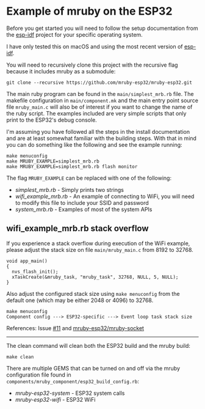 # Example of mruby on the ESP32

Before you get started you will need to follow the setup documentation from
the [esp-idf](https://github.com/espressif/esp-idf/tree/master/docs) project
for your specific operating system.

I have only tested this on macOS and using the most recent version of
[esp-idf](https://github.com/espressif/esp-idf/tree/abecab7525e7edb1fde16ab5d8cf7b368b1d332c).

You will need to recursively clone this project with the recursive flag
because it includes mruby as a submodule:

```
git clone --recursive https://github.com/mruby-esp32/mruby-esp32.git
```

The main ruby program can be found in the `main/simplest_mrb.rb` file. The
makefile configuration in `main/component.mk` and the main entry point source
file `mruby_main.c` will also be of interest if you want to change the name of
the ruby script. The examples included are very simple scripts that only print
to the ESP32's debug console.

I'm assuming you have followed all the steps in the install documentation and
are at least somewhat familiar with the building steps. With that in mind you
can do something like the following and see the example running:

```
make menuconfig
make MRUBY_EXAMPLE=simplest_mrb.rb
make MRUBY_EXAMPLE=simplest_mrb.rb flash monitor
```

The flag `MRUBY_EXAMPLE` can be replaced with one of the following:

  * _simplest_mrb.rb_ - Simply prints two strings
  * _wifi_example_mrb.rb_ - An example of connecting to WiFi, you will need to
    modify this file to include your SSID and password
  * _system_mrb.rb_ - Examples of most of the system APIs

## wifi\_example\_mrb.rb stack overflow

If you experience a stack overflow during execution of the WiFi example, please
adjust the stack size on file `main/mruby_main.c` from 8192 to 32768.

```
void app_main()
{
  nvs_flash_init();
  xTaskCreate(&mruby_task, "mruby_task", 32768, NULL, 5, NULL);
}

```

Also adjust the configured stack size using `make menuconfig` from the default
one (which may be either 2048 or 4096) to 32768.

```
make menuconfig
Component config ---> ESP32-specific ---> Event loop task stack size
```

References: Issue [#11](https://github.com/mruby-esp32/mruby-esp32/issues/11)
and
[mruby-esp32\/mruby-socket](https://github.com/mruby-esp32/mruby-socket)

---

The clean command will clean both the ESP32 build and the mruby build:

```
make clean
```

There are multiple GEMS that can be turned on and off via the mruby
configuration file found in
`components/mruby_component/esp32_build_config.rb`:

* _mruby-esp32-system_ - ESP32 system calls
* _mruby-esp32-wifi_ - ESP32 WiFi


